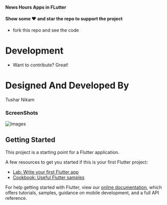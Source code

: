 #### News Hours Apps in FLutter

#### Show some ❤️ and star the repo to support the project
  - fork this repo and see the code
# Development
  - Want to contribute? Great!

# Designed And Developed By
   Tushar Nikam
   
### ScreenShots

![Images]('https://i.ibb.co/sgrkbwK/pic8.jpg')



## Getting Started

This project is a starting point for a Flutter application.

A few resources to get you started if this is your first Flutter project:

- [Lab: Write your first Flutter app](https://flutter.dev/docs/get-started/codelab)
- [Cookbook: Useful Flutter samples](https://flutter.dev/docs/cookbook)

For help getting started with Flutter, view our
[online documentation](https://flutter.dev/docs), which offers tutorials,
samples, guidance on mobile development, and a full API reference.
